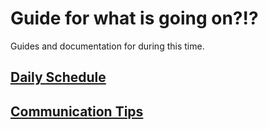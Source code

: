 # Guide for what is going on?!?

Guides and documentation for during this time.

## [Daily Schedule](/handbook/curriculum/distance/daily-schedule)

## [Communication Tips](/handbook/curriculum/distance/communication-tips)
